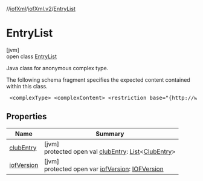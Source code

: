 //[iofXml](../../../index.md)/[iofXml.v2](../index.md)/[EntryList](index.md)

# EntryList

[jvm]\
open class [EntryList](index.md)

<p>Java class for anonymous complex type. <p>The following schema fragment specifies the expected content contained within this class. <pre> &lt;complexType&gt; &lt;complexContent&gt; &lt;restriction base="{http://www.w3.org/2001/XMLSchema}anyType"&gt; &lt;sequence&gt; &lt;element ref="{}IOFVersion" minOccurs="0"/&gt; &lt;element ref="{}ClubEntry" maxOccurs="unbounded" minOccurs="0"/&gt; &lt;/sequence&gt; &lt;/restriction&gt; &lt;/complexContent&gt; &lt;/complexType&gt; </pre>

## Properties

| Name | Summary |
|---|---|
| [clubEntry](club-entry.md) | [jvm]<br>protected open val [clubEntry](club-entry.md): [List](https://docs.oracle.com/javase/8/docs/api/java/util/List.html)<[ClubEntry](../-club-entry/index.md)> |
| [iofVersion](iof-version.md) | [jvm]<br>protected open var [iofVersion](iof-version.md): [IOFVersion](../-i-o-f-version/index.md) |
